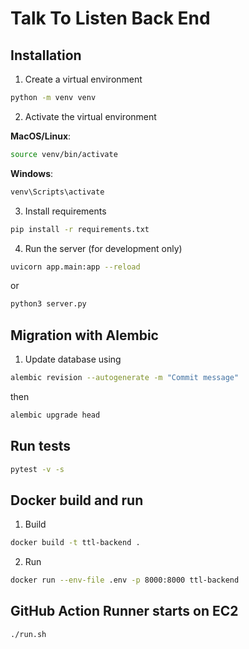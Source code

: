 # Talk To Listen Back End

## Installation
1. Create a virtual environment
```bash
python -m venv venv
```

2. Activate the virtual environment

**MacOS/Linux**:
```bash
source venv/bin/activate
```

**Windows**:
```bash
venv\Scripts\activate
```

3. Install requirements
```bash
pip install -r requirements.txt
```

4. Run the server (for development only)
```bash
uvicorn app.main:app --reload
```

or
```bash
python3 server.py
```

## Migration with Alembic
1. Update database using
```bash
alembic revision --autogenerate -m "Commit message"
```

then

```bash
alembic upgrade head
```

## Run tests
```bash
pytest -v -s
```

## Docker build and run
1. Build
```bash
docker build -t ttl-backend .
```

2. Run
```bash
docker run --env-file .env -p 8000:8000 ttl-backend
```

## GitHub Action Runner starts on EC2
```bash
./run.sh
```
